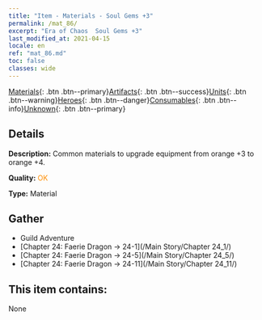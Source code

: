 ```yaml
---
title: "Item - Materials - Soul Gems +3"
permalink: /mat_86/
excerpt: "Era of Chaos  Soul Gems +3"
last_modified_at: 2021-04-15
locale: en
ref: "mat_86.md"
toc: false
classes: wide
---
```

 [Materials](/Items/){: .btn .btn--primary}[Artifacts](/Items/Artifacts/){: .btn .btn--success}[Units](/Items/Units/){: .btn .btn--warning}[Heroes](/Items/Heroes/){: .btn .btn--danger}[Consumables](/Items/Consumables/){: .btn .btn--info}[Unknown](/Items/Unknown/){: .btn .btn--primary}

## Details
 **Description:** Common materials to upgrade equipment from orange +3 to orange +4.

 **Quality:** <span style="color: #FF8C00">OK</span>

 **Type:** Material

## Gather

*    Guild Adventure 
*    [Chapter 24: Faerie Dragon -> 24-1](/Main Story/Chapter 24_1/) 
*    [Chapter 24: Faerie Dragon -> 24-5](/Main Story/Chapter 24_5/) 
*    [Chapter 24: Faerie Dragon -> 24-11](/Main Story/Chapter 24_11/) 

## This item contains:

  None

